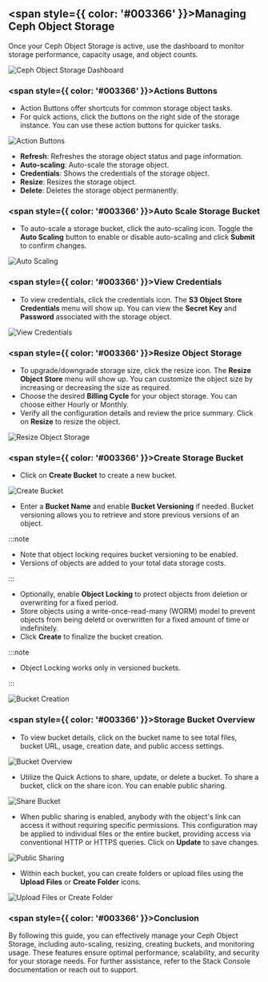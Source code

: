 ## <span style={{ color: '#003366' }}>Managing Ceph Object Storage</span>

Once your Ceph Object Storage is active, use the dashboard to monitor storage performance, capacity usage, and object counts.

![Ceph Object Storage Dashboard](images/ob-8.png)

### <span style={{ color: '#003366' }}>Actions Buttons</span>

- Action Buttons offer shortcuts for common storage object tasks.
- For quick actions, click the buttons on the right side of the storage instance. You can use these action buttons for quicker tasks.

![Action Buttons](images/ob-9.png)

- **Refresh**: Refreshes the storage object status and page information.
- **Auto-scaling**: Auto-scale the storage object.
- **Credentials**: Shows the credentials of the storage object.
- **Resize**: Resizes the storage object.
- **Delete**: Deletes the storage object permanently.

### <span style={{ color: '#003366' }}>Auto Scale Storage Bucket</span>

- To auto-scale a storage bucket, click the auto-scaling icon. Toggle the **Auto Scaling** button to enable or disable auto-scaling and click **Submit** to confirm changes.

![Auto Scaling](images/ob-19.png)

### <span style={{ color: '#003366' }}>View Credentials</span>

- To view credentials, click the credentials icon. The **S3 Object Store Credentials** menu will show up. You can view the **Secret Key** and **Password** associated with the storage object.

![View Credentials](images/ob-17.png)

### <span style={{ color: '#003366' }}>Resize Object Storage</span>

- To upgrade/downgrade storage size, click the resize icon. The **Resize Object Store** menu will show up. You can customize the object size by increasing or decreasing the size as required.
- Choose the desired **Billing Cycle** for your object storage. You can choose either Hourly or Monthly.
- Verify all the configuration details and review the price summary. Click on **Resize** to resize the object.

![Resize Object Storage](images/ob-18.png)

### <span style={{ color: '#003366' }}>Create Storage Bucket</span>

- Click on **Create Bucket** to create a new bucket.

![Create Bucket](images/ob-10.png)

- Enter a **Bucket Name** and enable **Bucket Versioning** if needed. Bucket versioning allows you to retrieve and store previous versions of an object.

:::note

- Note that object locking requires bucket versioning to be enabled.
- Versions of objects are added to your total data storage costs.

:::

- Optionally, enable **Object Locking** to protect objects from deletion or overwriting for a fixed period. 
- Store objects using a write-once-read-many (WORM) model to prevent objects from being deletd or overwritten for a fixed amount of time or indefinitely. 
- Click **Create** to finalize the bucket creation.

:::note

- Object Locking works only in versioned buckets.

:::

![Bucket Creation](images/ob-11.png)

### <span style={{ color: '#003366' }}>Storage Bucket Overview</span>

- To view bucket details, click on the bucket name to see total files, bucket URL, usage, creation date, and public access settings.

![Bucket Overview](images/ob-12.png)

- Utilize the Quick Actions to share, update, or delete a bucket. To share a bucket, click on the share icon. You can enable public sharing.

![Share Bucket](images/ob-13.png)

- When public sharing is enabled, anybody with the object's link can access it without requiring specific permissions. This configuration may be applied to individual files or the entire bucket, providing access via conventional HTTP or HTTPS queries. Click on **Update** to save changes.

![Public Sharing](images/ob-14.png)

- Within each bucket, you can create folders or upload files using the **Upload Files** or **Create Folder** icons.

![Upload Files or Create Folder](images/ob-15.png)

### <span style={{ color: '#003366' }}>Conclusion</span>

By following this guide, you can effectively manage your Ceph Object Storage, including auto-scaling, resizing, creating buckets, and monitoring usage. These features ensure optimal performance, scalability, and security for your storage needs. For further assistance, refer to the Stack Console documentation or reach out to support.
